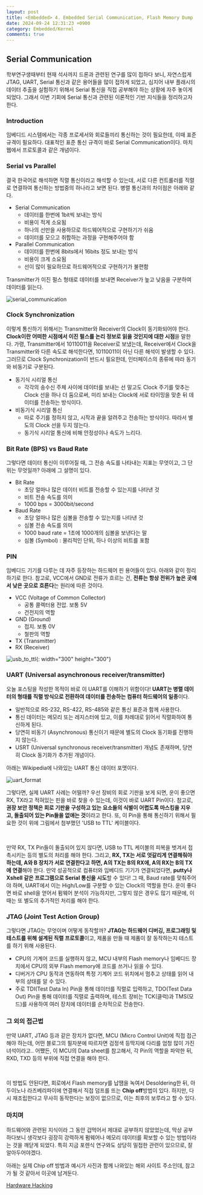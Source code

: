 ```yaml
---
layout: post
title: <Embedded> 4. Embedded Serial Communication, Flash Memory Dump
date: 2024-09-24 12:31:23 +0900
category: Embedded/Kernel
comments: true
---
```


## Serial Communication

학부연구생때부터 현재 석사까지 드론과 관련된 연구를 많이 접하다 보니, 자연스럽게 JTAG, UART, Serial 통신과 같은 용어들을 많이 접하게 되었고, 심지어 내부 플래시의 데이터 추출을 실험하기 위해서 Serial 통신을 직접 공부해야 하는 상황에 자주 놓이게 되었다. 그래서 이번 기회에 Serial 통신과 관련된 이론적인 기반 지식들을 정리하고자 한다.

### Introduction

임베디드 시스템에서는 각종 프로세서와 회로들끼리 통신하는 것이 필요한데, 이때 표준 규격이 필요하다. 대표적인 표준 통신 규격이 바로 Serial Communication이다. 마치 웹에서 프로토콜과 같은 개념이다. 

### Serial vs Parallel

결국 한국어로 해석하면 직렬 통신이라고 해석할 수 있는데, 서로 다른 컨트롤러를 직렬로 연결하여 통신하는 방법중의 하나라고 보면 된다. 병렬 통신과의 차이점은 아래와 같다.

- Serial Communication
    - 데이터를 한번에 1bit씩 보내는 방식
    - 비용이 적게 소요됨
    - 하나의 선만을 사용하므로 하드웨어적으로 구현하기가 쉬움
    - 데이터를 모으고 취합하는 과정을 구현해주어야 함
- Parallel Communication
    - 데이터를 한번에 8bits에서 16bits 정도 보내는 방식
    - 비용이 크게 소요됨
    - 선이 많이 필요하므로 하드웨어적으로 구현하기가 불편함

Transmitter가 이진 펄스 형태로 데이터를 보내면 Receiver가 높고 낮음을 구분하여 데이터를 읽는다.

![serial_communication]({{site.url}}/img/serial_com1.png)

### Clock Synchronization

이렇게 통신하기 위해서는 Transmitter와 Receiver의 Clock이 동기화되어야 한다. **Clock이란 어떠한 시점에서 이진 펄스를 논리 정보로 읽을 것인지에 대한 시점**을 말한다. 가령, Transmitter에서 10110011을 Receiver로 보냈는데, Receiver에서 Clock을 Transmitter와 다른 속도로 해석한다면, 10110011이 아닌 다른 해석이 발생할 수 있다. 그러므로 Clock Synchronization이 반드시 필요한데, 인터페이스의 종류에 따라 동기와 비동기로 구분된다.

- 동기식 시리얼 통신
    - 각각의 송수신 주체 사이에 데이터를 보내는 선 말고도 Clock 주기를 맞추는 Clock 선을 하나 더 둠으로써, 미리 보내는 Clock에 서로 타이밍을 맞춘 뒤 데이터를 전송하는 방식이다.
- 비동기식 시리얼 통신
    - 따로 주기를 정하지 않고, 시작과 끝을 알려주고 전송하는 방식이다. 따라서 별도의 Clock 선을 두지 않는다.
    - 동기식 시리얼 통신에 비해 안정성이나 속도가 느리다.

### Bit Rate (BPS) vs Baud Rate

그렇다면 데이터 통신이 이루어질 때, 그 전송 속도를 나타내는 지표는 무엇이고, 그 단위는 무엇일까? 아래에 그 설명이 있다.

- Bit Rate
    - 초당 얼마나 많은 데이터 비트를 전송할 수 있는지를 나타낸 것
    - 비트 전송 속도를 의미
    - 1000 bps = 3000bit/second
- Baud Rate
    - 초당 얼마나 많은 심볼을 전송할 수 있는지를 나타낸 것
    - 심볼 전송 속도를 의미
    - 1000 baud rate = 1초에 1000개의 심볼을 보낸다는 말
    - 심볼 (Symbol) : 물리적인 단위, 하나 이상의 비트를 포함

### PIN

임베디드 기기를 다루는 데 자주 등장하는 하드웨어 핀 용어들이 있다. 아래와 같이 정리하기로 한다. 참고로, VCC에서 GND로 전류가 흐르는 건, **전류는 항상 전위가 높은 곳에서 낮은 곳으로 흐른다**는 원리에 따른 것이다.

- VCC (Voltage of Common Collector)
    - 공통 콜렉터용 전압. 보통 5V
    - 건전지의 역할
- GND (Ground)
    - 접지. 보통 0V
    - 철판의 역할
- TX (Transmitter)
- RX (Receiver)

![usb_to_ttl]({{site.url}}/img/usb_to_ttl_cable.jpg){: width="300" height="300"}

### UART (Universal asynchronous receiver/transmitter)

오늘 포스팅을 작성한 목적이 바로 이 UART를 이해하기 위함이다! **UART는 병렬 데이터의 형태를 직렬 방식으로 전환하여 데이터를 전송하는 컴퓨터 하드웨어의 일종**이다. 

- 일반적으로 RS-232, RS-422, RS-485와 같은 통신 표준과 함께 사용한다. 
- 통신 데이터는 메모리 또는 레지스터에 있고, 이를 차례대로 읽어서 직렬화하여 통신하게 된다. 
- 당연히 비동기 (Asynchronous) 통신이기 때문에 별도의 Clock 동기화를 진행하지 않는다.
- USRT (Universal synchronous receiver/transmitter) 개념도 존재하며, 당연히 Clock 동기화가 추가된 개념이다.

아래는 Wikipedia에 나와있는 UART 통신 데이터 포맷이다.

![uart_format]({{site.url}}/img/uart_data_format.png)

그렇다면, 실제 UART 사례는 어떨까? 우선 장비의 회로 기판을 보게 되면, 운이 좋으면 RX, TX라고 적혀있는 핀을 바로 찾을 수 있는데, 이것이 바로 UART Pin이다. 참고로, **권장 보안 정책은 회로 기판을 구성하고 있는 요소들의 식별이 어렵도록 마스킹을 지우고, 돌출되어 있는 Pin들을 없애는 것**이라고 한다. 또, 이 Pin을 통해 통신하기 위해서 필요한 것이 위에 그림에서 첨부했던 'USB to TTL' 케이블이다.

<br/>

만약 RX, TX Pin들이 돌출되어 있지 않다면, USB to TTL 케이블의 피복을 벗겨서 접촉시키는 등의 별도의 처리를 해야 한다. 그리고, **RX, TX는 서로 엇갈리게 연결해줘야 하는데, A와 B 장치가 서로 연결한다고 하면, A의 TX는 B의 RX에, A의 RX는 B의 TX에 연결**해야 한다. 만약 성공적으로 컴퓨터와 임베디드 기기가 연결되었다면, **putty나 Xshell 같은 프로그램으로 Serial 통신을 시도**할 수 있다! 그 때, Baud rate를 맞춰주어야 하며, UART에서 이는 High/Low를 구분할 수 있는 Clock의 역할을 한다. 운이 좋다면 바로 shell을 얻어서 펌웨어 분석이 가능하지만, 그렇지 않은 경우도 많기 때문에, 이 때는 또 별도의 추가적인 처리를 해야 한다.

### JTAG (Joint Test Action Group)

그렇다면 JTAG는 무엇이며 어떻게 동작할까? **JTAG는 하드웨어 디버깅, 프로그래밍 및 테스트를 위해 설계된 직렬 프로토콜**이고, 제품을 만들 때 제품이 잘 동작하는지 테스트를 하기 위해 사용된다.

- CPU의 기계어 코드를 실행하지 않고, MCU 내부의 Flash memory나 임베디드 장치에서 CPU의 외부 Flash memory에 코드를 쓰거나 읽을 수 있다.
- 디버거가 CPU 동작과 연동하여 특정 기계어 코드 위치에서 멈추고 상태를 읽어 내부의 상태를 알 수 있다.
- 주로 TDI(Test Data In) Pin을 통해 데이터를 직렬로 입력하고, TDO(Test Data Out) Pin을 통해 데이터를 직렬로 출력하며, 테스트 장비는 TCK(클럭)과 TMS(모드)를 사용하여 여러 장치에 데이터를 순차적으로 전송한다.

### 그 외의 접근법

만약 UART, JTAG 등과 같은 장치가 없다면, MCU (Micro Control Unit)에 직접 접근해야 하는데, 어떤 블로그의 필자분에 따르자면 검정색 등딱지에 다리를 엄청 많이 가진 녀석이라고.. 어쨌든, 이 MCU의 Data sheet를 참고해서, 각 Pin의 역할을 파악한 뒤, RXD, TXD 등의 부위에 직접 연결을 해야 한다.

<br/>

이 방법도 안된다면, 회로에서 Flash memory를 납땜을 녹여서 Desoldering한 뒤, 아두이노나 라즈베리파이에 연결해서 직접 덤프를 뜨는 **Chip off**방법이 있다. 하지만, 다시 재조립한다고 무사히 동작한다는 보장이 없으므로, 이는 최후의 보루라고 할 수 있다.

### 마치며

하드웨어와 관련된 지식이라 그 동안 겁먹어서 제대로 공부하지 않았었는데, 막상 공부하다보니 생각보다 굉장히 강력하게 펌웨어나 메모리 데이터를 확보할 수 있는 방법이라는 것을 깨닫게 되었다. 특히 지금 포렌식 연구와도 상당히 밀접한 관련이 있으므로, 잘 알아두어야겠다.

아래는 실제 Chip off 방법과 예시가 사진과 함께 나와있는 해외 사이트 주소인데, 참고가 될 것 같아서 이곳에 남겨둔다.

[Hardware Hacking](https://www.tarlogic.com/blog/hardware-hacking-chip-off-for-beginners/)